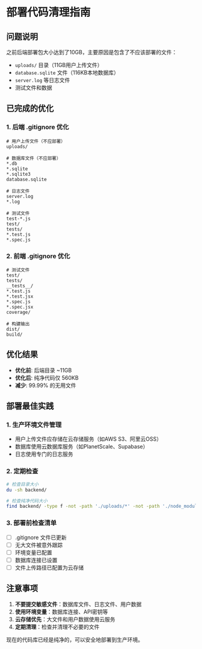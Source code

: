 # 部署代码清理指南

## 问题说明

之前后端部署包大小达到了10GB，主要原因是包含了不应该部署的文件：
- `uploads/` 目录（11GB用户上传文件）
- `database.sqlite` 文件（116KB本地数据库）
- `server.log` 等日志文件
- 测试文件和数据

## 已完成的优化

### 1. 后端 .gitignore 优化
```
# 用户上传文件（不应部署）
uploads/

# 数据库文件（不应部署）
*.db
*.sqlite
*.sqlite3
database.sqlite

# 日志文件
server.log
*.log

# 测试文件
test-*.js
test/
tests/
*.test.js
*.spec.js
```

### 2. 前端 .gitignore 优化
```
# 测试文件
test/
tests/
__tests__/
*.test.js
*.test.jsx
*.spec.js
*.spec.jsx
coverage/

# 构建输出
dist/
build/
```

## 优化结果

- **优化前**: 后端目录 ~11GB
- **优化后**: 纯净代码仅 560KB
- **减少**: 99.99% 的无用文件

## 部署最佳实践

### 1. 生产环境文件管理
- 用户上传文件应存储在云存储服务（如AWS S3、阿里云OSS）
- 数据库使用云数据库服务（如PlanetScale、Supabase）
- 日志使用专门的日志服务

### 2. 定期检查
```bash
# 检查目录大小
du -sh backend/

# 检查纯净代码大小
find backend/ -type f -not -path './uploads/*' -not -path './node_modules/*' -not -name 'database.sqlite' -exec du -ch {} + | tail -1
```

### 3. 部署前检查清单
- [ ] .gitignore 文件已更新
- [ ] 无大文件被意外跟踪
- [ ] 环境变量已配置
- [ ] 数据库连接已设置
- [ ] 文件上传路径已配置为云存储

## 注意事项

1. **不要提交敏感文件**：数据库文件、日志文件、用户数据
2. **使用环境变量**：数据库连接、API密钥等
3. **云存储优先**：大文件和用户数据使用云服务
4. **定期清理**：检查并清理不必要的文件

现在的代码库已经是纯净的，可以安全地部署到生产环境。